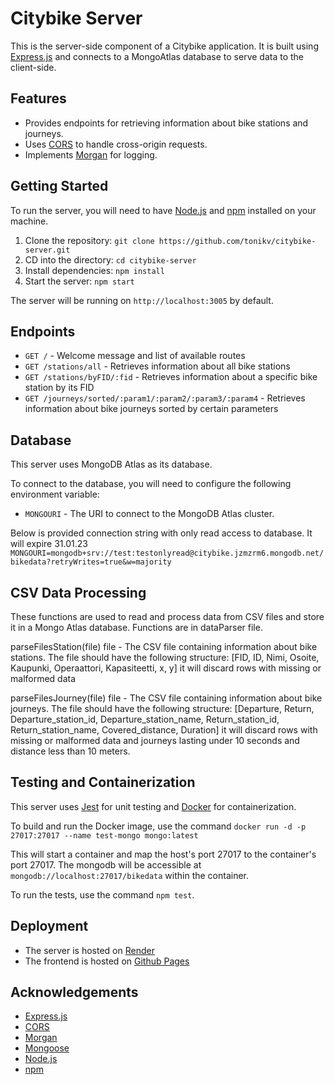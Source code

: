 # Citybike Server

This is the server-side component of a Citybike application. It is built using [Express.js](https://expressjs.com/) and connects to a MongoAtlas database to serve data to the client-side.

## Features

- Provides endpoints for retrieving information about bike stations and journeys.
- Uses [CORS](https://developer.mozilla.org/en-US/docs/Web/HTTP/CORS) to handle cross-origin requests.
- Implements [Morgan](https://www.npmjs.com/package/morgan) for logging.

## Getting Started

To run the server, you will need to have [Node.js](https://nodejs.org/) and [npm](https://www.npmjs.com/) installed on your machine.

1. Clone the repository: `git clone https://github.com/tonikv/citybike-server.git`
2. CD into the directory: `cd citybike-server`
3. Install dependencies: `npm install`
4. Start the server: `npm start`

The server will be running on `http://localhost:3005` by default.

## Endpoints

- `GET /` - Welcome message and list of available routes
- `GET /stations/all` - Retrieves information about all bike stations
- `GET /stations/byFID/:fid` - Retrieves information about a specific bike station by its FID
- `GET /journeys/sorted/:param1/:param2/:param3/:param4` - Retrieves information about bike journeys sorted by certain parameters

## Database

This server uses MongoDB Atlas as its database.

To connect to the database, you will need to configure the following environment variable:

- `MONGOURI` - The URI to connect to the MongoDB Atlas cluster.

Below is provided connection string with only read access to database. It will expire 31.01.23
`MONGOURI=mongodb+srv://test:testonlyread@citybike.jzmzrm6.mongodb.net/bikedata?retryWrites=true&w=majority`

## CSV Data Processing

These functions are used to read and process data from CSV files and store it in a Mongo Atlas database. Functions are in dataParser file.

parseFilesStation(file)
file - The CSV file containing information about bike stations. The file should have the following structure: [FID, ID, Nimi, Osoite, Kaupunki, Operaattori, Kapasiteetti, x, y]
it will discard rows with missing or malformed data

parseFilesJourney(file)
file - The CSV file containing information about bike journeys. The file should have the following structure: [Departure, Return, Departure_station_id, Departure_station_name, Return_station_id, Return_station_name, Covered_distance, Duration]
it will discard rows with missing or malformed data and journeys lasting under 10 seconds and distance less than 10 meters.

## Testing and Containerization

This server uses [Jest](https://jestjs.io/) for unit testing and [Docker](https://www.docker.com/) for containerization.

To build and run the Docker image, use the command `docker run -d -p 27017:27017 --name test-mongo mongo:latest`

This will start a container and map the host's port 27017 to the container's port 27017. The mongodb will be accessible at `mongodb://localhost:27017/bikedata` within the container.

To run the tests, use the command `npm test`.

## Deployment

- The server is hosted on [Render](https://citybike.onrender.com)
- The frontend is hosted on [Github Pages](https://tonikv.github.io/citybike-ui/)

## Acknowledgements

- [Express.js](https://expressjs.com/)
- [CORS](https://developer.mozilla.org/en-US/docs/Web/HTTP/CORS)
- [Morgan](https://www.npmjs.com/package/morgan)
- [Mongoose](https://www.npmjs.com/package/mongoose)
- [Node.js](https://nodejs.org/)
- [npm](https://www.npmjs.com/)
